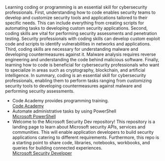 Learning coding or programming is an essential skill for cybersecurity professionals. First, understanding how to code enables security teams to develop and customize security tools and applications tailored to their specific needs. This can include everything from creating scripts for automating tasks to developing custom security applications. Second, coding skills are vital for performing security assessments and penetration testing. Security professionals with coding skills can develop custom exploit code and scripts to identify vulnerabilities in networks and applications. Third, coding skills are necessary for understanding malware and developing countermeasures against it. Malware analysis requires reverse engineering and understanding the code behind malicious software. Finally, learning how to code is beneficial for cybersecurity professionals who want to specialize in areas such as cryptography, blockchain, and artificial intelligence. In summary, coding is an essential skill for cybersecurity professionals, enabling them to perform tasks ranging from customizing security tools to developing countermeasures against malware and performing security assessments.  

* Code Academy provides programming training.  
[Code Academy](https://www.codeacademy.com)  
* Automate administrative tasks by using PowerShell  
[Microsoft PowerShell](https://learn.microsoft.com/en-us/training/paths/powershell/)  
* Welcome to the Microsoft Security Dev repository! This repository is a landing page to learn about Microsoft security APIs, services and communities. This will enable application developers to build security applications catering to different requirements. Furthermore, this repo is a starting point to share code, libraries, notebooks, workbooks, and queries for building connected experiences.  
[Microsoft Security Developer](https://github.com/microsoft/securitydev)  